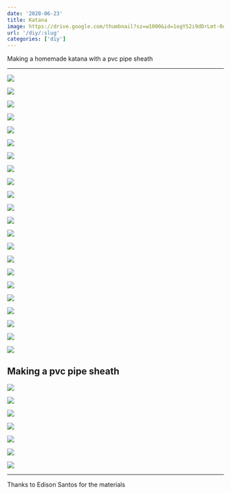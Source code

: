 ```yaml
---
date: '2020-06-23'
title: Katana
image: https://drive.google.com/thumbnail?sz=w1000&id=1egYS2i9dDrLmt-0qPmtxjc57WwA4jKMj
url: '/diy/:slug'
categories: ['diy']
---
```


Making a homemade katana with a pvc pipe sheath

<!--more-->

* * *

![](https://drive.google.com/thumbnail?sz=w1000&id=1DaJiP-A8yhNNKs3nwgiGSgwlGvBJ-oCU)

![](https://drive.google.com/thumbnail?sz=w1000&id=1bezMcADeBtqsJLty1kZJD3uYhka23hYd)

![](https://drive.google.com/thumbnail?sz=w1000&id=17PyBHgBuXBTchQ2_e1qU1aQub7IRKbZ6)

![](https://drive.google.com/thumbnail?sz=w1000&id=1xppSZOQqJapTBVnstOsrt6KRkUZlviVJ)

![](https://drive.google.com/thumbnail?sz=w1000&id=1KClE6bvrcrD7NTuRjVVfHSBDnqSFvrJP)

![](https://drive.google.com/thumbnail?sz=w1000&id=1Xff41c2ct4_BiRHoUdA4vrBiwnE9Du0J)

![](https://drive.google.com/thumbnail?sz=w1000&id=1Ojt5lrylVQ2TXUhS8uAVDxPdo5fvNfIX)

![](https://drive.google.com/thumbnail?sz=w1000&id=19TVaWRPfoPVGLA-KRrXL01hx8DicUZne)

![](https://drive.google.com/thumbnail?sz=w1000&id=14xpzaXkHT_id78S4grNz_okSpZd_edYn)

![](https://drive.google.com/thumbnail?sz=w1000&id=1gxqD6zeyfATqmPy91n-aBMEnJtzNi_og)

![](https://drive.google.com/thumbnail?sz=w1000&id=1-GHDu2zQMiBhRi4mm6f8gqzr_cJ64Q3A)

![](https://drive.google.com/thumbnail?sz=w1000&id=1yP3uwQdg37lL_Z-u5DMsPock37i545g8)

![](https://drive.google.com/thumbnail?sz=w1000&id=1FqaUg87Bf5h38mSzR_vxAOmkTeFnyZ-G)

![](https://drive.google.com/thumbnail?sz=w1000&id=1V8WfOaRm7bB8dG-zk-BQ4dVubB99vtDh)

![](https://drive.google.com/thumbnail?sz=w1000&id=1deoQKdswHOweNbFsqumBCj2cAnPfcbwO)

![](https://drive.google.com/thumbnail?sz=w1000&id=1cjSb8Z4QrJIu_RDjGA2GAgCOFqdm8-3r)

![](https://drive.google.com/thumbnail?sz=w1000&id=1LzfJwk326DeEH8WdVuhbKKVkToljMmEl)

![](https://drive.google.com/thumbnail?sz=w1000&id=1XNaJzJlxp3NeOjKwRzEbVJuoqYkunrR0)

![](https://drive.google.com/thumbnail?sz=w1000&id=1yVntATFtI2q6SuGUFhXHmYMKL-yvI38f)

![](https://drive.google.com/thumbnail?sz=w1000&id=1Ebww1W0HU8q2PVsBqM9tjCEW_kKZpYdE)

![](https://drive.google.com/thumbnail?sz=w1000&id=1KnD11KCJljNqufeXwoe2GLAeTLuq2HTK)

![](https://drive.google.com/thumbnail?sz=w1000&id=16Lti7XRxPyvYLpmvTHOrSrccCUf1dxII)

## Making a pvc pipe sheath

![](https://drive.google.com/thumbnail?sz=w1000&id=1SWh6klpM4khhqRjRXUmHkYyopBWr0fzT)

![](https://drive.google.com/thumbnail?sz=w1000&id=16YmNr6jl91IKNAjsU3GFH7n9Z4I8bpWt)

![](https://drive.google.com/thumbnail?sz=w1000&id=1JnDVHvHLeyQc2YQKlZpP1buaaf_HbZkj)

![](https://drive.google.com/thumbnail?sz=w1000&id=19DXf3XaMwFpxW9UrwkV1J1MAO3T-rReM)

![](https://drive.google.com/thumbnail?sz=w1000&id=1xKoEM-LV6gSmUdKvEnOov9iqiYfHwhZF)

![](https://drive.google.com/thumbnail?sz=w1000&id=1egYS2i9dDrLmt-0qPmtxjc57WwA4jKMj)

![](https://drive.google.com/thumbnail?sz=w1000&id=1Os6ORQC0lVQyBIYfeVooMwWpIf9F_ve5)

* * * 

Thanks to Edison Santos for the materials 
